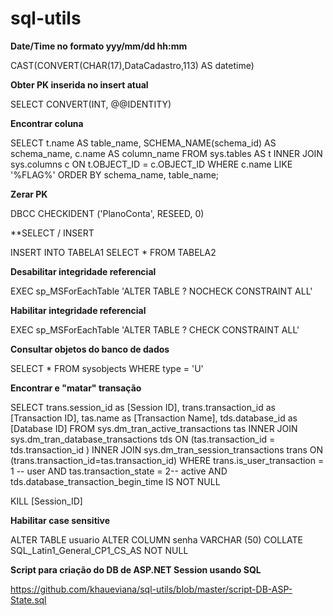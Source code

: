 # sql-utils

**Date/Time no formato yyy/mm/dd hh:mm**

CAST(CONVERT(CHAR(17),DataCadastro,113) AS datetime)


**Obter PK inserida no insert atual**

SELECT CONVERT(INT, @@IDENTITY)

**Encontrar coluna**

SELECT t.name AS table_name, SCHEMA_NAME(schema_id) AS schema_name, c.name AS column_name FROM sys.tables AS t INNER JOIN sys.columns c ON t.OBJECT_ID = c.OBJECT_ID WHERE c.name LIKE '%FLAG%' ORDER BY schema_name, table_name;

**Zerar PK**

DBCC CHECKIDENT ('PlanoConta', RESEED, 0)

**SELECT / INSERT

INSERT INTO TABELA1 SELECT * FROM TABELA2

**Desabilitar integridade referencial**

EXEC sp_MSForEachTable 'ALTER TABLE ? NOCHECK CONSTRAINT ALL'

**Habilitar integridade referencial**

EXEC sp_MSForEachTable 'ALTER TABLE ? CHECK CONSTRAINT ALL'

**Consultar objetos do banco de dados**

SELECT * FROM sysobjects WHERE type = 'U'

**Encontrar e "matar" transação**

SELECT trans.session_id as [Session ID], trans.transaction_id as [Transaction ID], tas.name as [Transaction Name], tds.database_id as [Database ID]
FROM sys.dm_tran_active_transactions tas INNER JOIN sys.dm_tran_database_transactions tds ON (tas.transaction_id = tds.transaction_id ) INNER JOIN sys.dm_tran_session_transactions trans ON (trans.transaction_id=tas.transaction_id)
WHERE trans.is_user_transaction = 1 -- user AND tas.transaction_state = 2-- active AND tds.database_transaction_begin_time IS NOT NULL

KILL [Session_ID]

**Habilitar case sensitive**

ALTER TABLE usuario ALTER COLUMN senha VARCHAR (50) COLLATE SQL_Latin1_General_CP1_CS_AS NOT NULL

**Script para criação do DB de ASP.NET Session usando SQL**

https://github.com/khaueviana/sql-utils/blob/master/script-DB-ASP-State.sql

